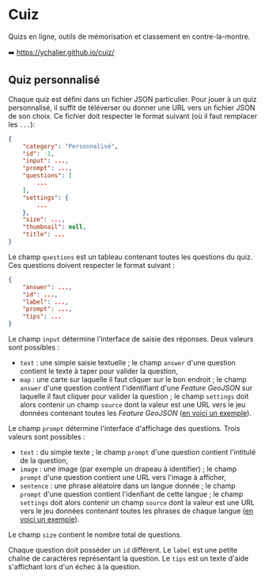 # Cuiz

Quizs en ligne, outils de mémorisation et classement en contre-la-montre.

:arrow_right: <https://ychalier.github.io/cuiz/>

## Quiz personnalisé

Chaque quiz est défini dans un fichier JSON particulier. Pour jouer à un quiz personnalisé, il suffit de téléverser ou donner une URL vers un fichier JSON de son choix. Ce fichier doit respecter le format suivant (où il faut remplacer les `...`):

```json
{
    "category": "Personnalisé",
    "id": -1,
    "input": ...,
    "prompt": ...,
    "questions": [
        ...
    ],
    "settings": {
        ...
    },
    "size": ...,
    "thumbnail": null,
    "title": ...
}
```

Le champ `questions` est un tableau contenant toutes les questions du quiz. Ces questions doivent respecter le format suivant :

```json
{
    "answer": ...,
    "id": ...,
    "label": ...,
    "prompt": ...,
    "tips": ...
}
```

Le champ `input` détermine l'interface de saisie des réponses. Deux valeurs sont possibles :

- `text` : une simple saisie textuelle ; le champ `answer` d'une question contient le texte à taper pour valider la question,
- `map` : une carte sur laquelle il faut cliquer sur le bon endroit ; le champ `answer` d'une question contient l'identifiant d'une *Feature GeoJSON* sur laquelle il faut cliquer pour valider la question ; le champ `settings` doit alors contenir un champ `source` dont la valeur est une URL vers le jeu données contenant toutes les *Feature GeoJSON* ([en voici un exemple](https://github.com/ychalier/pifekit/tree/main/datasets)).

Le champ `prompt` détermine l'interface d'affichage des questions. Trois valeurs sont possibles :

- `text` : du simple texte ; le champ `prompt` d'une question contient l'intitulé de la question,
- `image` : une image (par exemple un drapeau à identifier) ; le champ `prompt` d'une question contient une URL vers l'image à afficher,
- `sentence` : une phrase aléatoire dans un langue donnée ; le champ `prompt` d'une question contient l'idenfiant de cette langue ; le champ `settings` doit alors contenir un champ `source` dont la valeur est une URL vers le jeu données contenant toutes les phrases de chaque langue ([en voici un exemple](https://github.com/ychalier/pifekit/tree/main/datasets)).

Le champ `size` contient le nombre total de questions.

Chaque question doit posséder un `id` différent. Le `label` est une petite chaîne de caractères représentant la question. Le `tips` est un texte d'aide s'affichant lors d'un échec à la question.